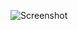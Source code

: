 ![Screenshot](https://raw.githubusercontent.com/Cryakl/Ultimate-RAT-Collection/refs/heads/main/RuxTheTick/Rux%20The%20Tick%205.0/Screenshot.png)
